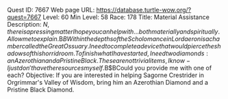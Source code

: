 Quest ID: 7667
Web page URL: https://database.turtle-wow.org/?quest=7667
Level: 60
Min Level: 58
Race: 178
Title: Material Assistance
Description: $N, there is a pressing matter I hope you can help with... both materially and spiritually.Allow me to explain.$B$BWithin the depths of the Scholomance in Lordaeron is a chamber called the Great Ossuary.I need to complete a device that would pierce the shadows of this horrid room.To finish what I have started, I need two diamonds: an Azerothian and a Pristine Black.These are not trivial items, I know - I just don't have the resources myself.$B$BCould you provide me with one of each?
Objective: If you are interested in helping Sagorne Crestrider in Orgrimmar's Valley of Wisdom, bring him an Azerothian Diamond and a Pristine Black Diamond.
